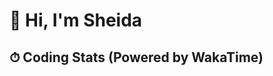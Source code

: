 
# 👋 Hi, I'm Sheida  

## ⏱ Coding Stats (Powered by WakaTime)  
<!--START_SECTION:waka-->
<!--END_SECTION:waka-->


<!---
Sheida03/Sheida03 is a ✨ special ✨ repository because its `README.md` (this file) appears on your GitHub profile.
You can click the Preview link to take a look at your changes.
--->
